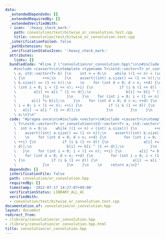 ```yaml
---
data:
  _extendedDependsOn: []
  _extendedRequiredBy: []
  _extendedVerifiedWith:
  - icon: ':heavy_check_mark:'
    path: convolution/test/bitwise_or_convolution.test.cpp
    title: convolution/test/bitwise_or_convolution.test.cpp
  _isVerificationFailed: false
  _pathExtension: hpp
  _verificationStatusIcon: ':heavy_check_mark:'
  attributes:
    links: []
  bundledCode: "#line 2 \"convolution/or_convolution.hpp\"\n\n#include <vector>\n\
    #include <cassert>\n\ntemplate <typename T>\nstd::vector<T> or_convolution(std::vector<T>\
    \ a, std::vector<T> b) {\n    int n = 0;\n    while ((1 << n) < (int) a.size())\
    \ {\n        ++n;\n    }\n    assert((int) a.size() == (1 << n));\n    assert((int)\
    \ b.size() == (1 << n));\n    \n    for (int d = 0; d < n; ++d) {\n        for\
    \ (int i = 0; i < (1 << n); ++i) {\n            if (i & (1 << d)) {\n        \
    \        a[i] += a[i ^ (1 << d)];\n                b[i] += b[i ^ (1 << d)];\n\
    \            }\n        }\n    }\n    for (int i = 0; i < (1 << n); ++i) {\n \
    \       a[i] *= b[i];\n    }\n    for (int d = 0; d < n; ++d) {\n        for (int\
    \ i = 0; i < (1 << n); ++i) {\n            if (i & (1 << d)) {\n             \
    \   a[i] -= a[i ^ (1 << d)];\n            }\n        }\n    }\n    \n    return\
    \ a;\n}\n"
  code: "#pragma once\n\n#include <vector>\n#include <cassert>\n\ntemplate <typename\
    \ T>\nstd::vector<T> or_convolution(std::vector<T> a, std::vector<T> b) {\n  \
    \  int n = 0;\n    while ((1 << n) < (int) a.size()) {\n        ++n;\n    }\n\
    \    assert((int) a.size() == (1 << n));\n    assert((int) b.size() == (1 << n));\n\
    \    \n    for (int d = 0; d < n; ++d) {\n        for (int i = 0; i < (1 << n);\
    \ ++i) {\n            if (i & (1 << d)) {\n                a[i] += a[i ^ (1 <<\
    \ d)];\n                b[i] += b[i ^ (1 << d)];\n            }\n        }\n \
    \   }\n    for (int i = 0; i < (1 << n); ++i) {\n        a[i] *= b[i];\n    }\n\
    \    for (int d = 0; d < n; ++d) {\n        for (int i = 0; i < (1 << n); ++i)\
    \ {\n            if (i & (1 << d)) {\n                a[i] -= a[i ^ (1 << d)];\n\
    \            }\n        }\n    }\n    \n    return a;\n}"
  dependsOn: []
  isVerificationFile: false
  path: convolution/or_convolution.hpp
  requiredBy: []
  timestamp: '2022-07-17 14:27:07+09:00'
  verificationStatus: LIBRARY_ALL_AC
  verifiedWith:
  - convolution/test/bitwise_or_convolution.test.cpp
documentation_of: convolution/or_convolution.hpp
layout: document
redirect_from:
- /library/convolution/or_convolution.hpp
- /library/convolution/or_convolution.hpp.html
title: convolution/or_convolution.hpp
---
```

